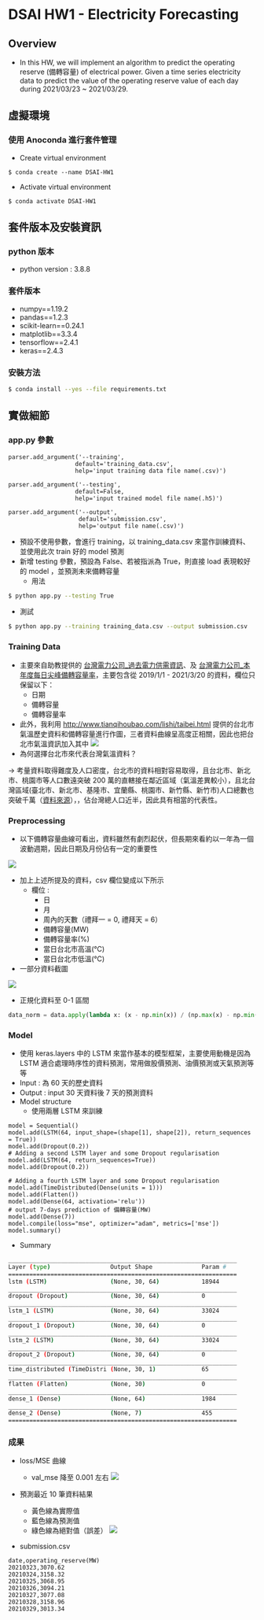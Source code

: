 
# DSAI HW1 - Electricity Forecasting

## Overview

* In this HW, we will implement an algorithm to predict the operating reserve (備轉容量) of electrical power. Given a time series electricity data to predict the value of the operating reserve value of each day during 2021/03/23 ~ 2021/03/29.
## 虛擬環境
### 使用 Anoconda 進行套件管理
* Create virtual environment
```
$ conda create --name DSAI-HW1
```
* Activate virtual environment
```
$ conda activate DSAI-HW1
```
## 套件版本及安裝資訊
### python 版本
* python version : 3.8.8
### 套件版本
* numpy==1.19.2
* pandas==1.2.3
* scikit-learn==0.24.1
* matplotlib==3.3.4
* tensorflow==2.4.1
* keras==2.4.3
### 安裝方法
```bash 
$ conda install --yes --file requirements.txt
```

## 實做細節
### app.py 參數
```python=
parser.add_argument('--training',
                   default='training_data.csv',
                   help='input training data file name(.csv)')

parser.add_argument('--testing',
                   default=False,
                   help='input trained model file name(.h5)')

parser.add_argument('--output',
                    default='submission.csv',
                    help='output file name(.csv)')
```
- 預設不使用參數，會進行 training，以 training_data.csv 來當作訓練資料、並使用此次 train 好的 model 預測
- 新增 testing 參數，預設為 False、若被指派為 True，則直接 load 表現較好的 model ，並預測未來備轉容量
    - 用法

```bash 
$ python app.py --testing True
```
- 測試
```bash 
$ python app.py --training training_data.csv --output submission.csv
```
### Training Data
- 主要來自助教提供的 [台灣電力公司_過去電力供需資訊](https://data.gov.tw/dataset/19995)、及 [台灣電力公司_本年度每日尖峰備轉容量率](https://data.gov.tw/dataset/25850)，主要包含從 2019/1/1 - 2021/3/20 的資料，欄位只保留以下：
    - 日期
    - 備轉容量
    - 備轉容量率
- 此外，我利用 http://www.tianqihoubao.com/lishi/taibei.html 提供的台北市氣溫歷史資料和備轉容量進行作圖，三者資料曲線呈高度正相關，因此也把台北市氣溫資訊加入其中
![](https://i.imgur.com/XU5wxiD.png)
- 為何選擇台北市來代表台灣氣溫資料？

-> 考量資料取得難度及人口密度，台北市的資料相對容易取得，且台北市、新北市、桃園市等人口數遠突破 200 萬的直轄接在鄰近區域（氣溫差異較小），且北台灣區域(臺北市、新北市、基隆市、宜蘭縣、桃園市、新竹縣、新竹市)人口總數也突破千萬（[資料來源](https://zh.wikipedia.org/wiki/%E5%8C%97%E8%87%BA%E7%81%A3)），，佔台灣總人口近半，因此具有相當的代表性。

### Preprocessing
- 以下備轉容量曲線可看出，資料雖然有劇烈起伏，但長期來看約以一年為一個波動週期，因此日期及月份佔有一定的重要性

![](https://i.imgur.com/UElKkwq.png)
- 加上上述所提及的資料，csv 欄位變成以下所示
    - 欄位 : 
        - 日
        - 月
        - 周內的天數（禮拜一 = 0, 禮拜天 = 6）
        - 備轉容量(MW)
        - 備轉容量率(%)
        - 當日台北市高溫(°C)
        - 當日台北市低溫(°C)
- 一部分資料截圖

![](https://i.imgur.com/CudvN8m.png)

- 正規化資料至 0-1 區間
```python
data_norm = data.apply(lambda x: (x - np.min(x)) / (np.max(x) - np.min(x)))
```
    
### Model
- 使用 keras.layers 中的 LSTM 來當作基本的模型框架，主要使用動機是因為 LSTM 適合處理時序性的資料預測，常用做股價預測、油價預測或天氣預測等等
- Input : 為 60 天的歷史資料
- Output : input 30 天資料後 7 天的預測資料
- Model structure
    - 使用兩層 LSTM 來訓練
```python=
model = Sequential()
model.add(LSTM(64, input_shape=(shape[1], shape[2]), return_sequences = True))
model.add(Dropout(0.2))
# Adding a second LSTM layer and some Dropout regularisation
model.add(LSTM(64, return_sequences=True))
model.add(Dropout(0.2))

# Adding a fourth LSTM layer and some Dropout regularisation
model.add(TimeDistributed(Dense(units = 1)))
model.add(Flatten())
model.add(Dense(64, activation='relu'))
# output 7-days prediction of 備轉容量(MW)
model.add(Dense(7))
model.compile(loss="mse", optimizer="adam", metrics=['mse'])
model.summary()
```
- Summary
```bash 
_________________________________________________________________
Layer (type)                 Output Shape              Param #   
=================================================================
lstm (LSTM)                  (None, 30, 64)            18944     
_________________________________________________________________
dropout (Dropout)            (None, 30, 64)            0         
_________________________________________________________________
lstm_1 (LSTM)                (None, 30, 64)            33024     
_________________________________________________________________
dropout_1 (Dropout)          (None, 30, 64)            0         
_________________________________________________________________
lstm_2 (LSTM)                (None, 30, 64)            33024     
_________________________________________________________________
dropout_2 (Dropout)          (None, 30, 64)            0         
_________________________________________________________________
time_distributed (TimeDistri (None, 30, 1)             65        
_________________________________________________________________
flatten (Flatten)            (None, 30)                0         
_________________________________________________________________
dense_1 (Dense)              (None, 64)                1984      
_________________________________________________________________
dense_2 (Dense)              (None, 7)                 455       
=================================================================
```
### 成果
- loss/MSE 曲線
    - val_mse 降至 0.001 左右
![](https://i.imgur.com/g9sJiJL.png)

- 預測最近 10 筆資料結果
    - 黃色線為實際值
    - 藍色線為預測值
    - 綠色線為絕對值（誤差）
![](https://i.imgur.com/FWpUP0Q.png)
- submission.csv
```csv 
date,operating_reserve(MW)
20210323,3070.62
20210324,3158.32
20210325,3068.95
20210326,3094.21
20210327,3077.08
20210328,3158.96
20210329,3013.34
```
